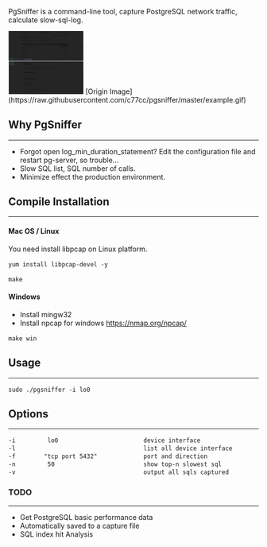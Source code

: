 PgSniffer is a command-line tool, capture PostgreSQL network traffic, calculate slow-sql-log.

<img src="https://github.com/c77cc/pgsniffer/blob/master/example.gif" width="30%" height="30%">
[Origin Image](https://raw.githubusercontent.com/c77cc/pgsniffer/master/example.gif)

## Why PgSniffer
---
* Forgot open log_min_duration_statement? Edit the configuration file and restart pg-server, so trouble...
* Slow SQL list, SQL number of calls.
* Minimize effect the production environment.


## Compile Installation
---
#### Mac OS / Linux

You need install libpcap on Linux platform.

```
yum install libpcap-devel -y
```

```
make
```

#### Windows
* Install mingw32
* Install npcap for windows <https://nmap.org/npcap/>

```
make win
```

## Usage
---
```
sudo ./pgsniffer -i lo0
```

## Options
---
```
-i         lo0                        device interface
-l                                    list all device interface
-f        "tcp port 5432"             port and direction
-n         50                         show top-n slowest sql
-v                                    output all sqls captured
```

### TODO
---
* Get PostgreSQL basic performance data
* Automatically saved to a capture file
* SQL index hit Analysis
